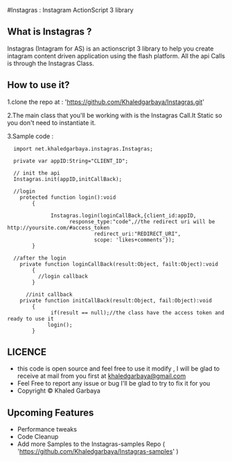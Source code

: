 #Instagras : Instagram ActionScript 3 library

What is Instagras ?
-------------------
Instagras (Intagram for AS) is an actionscript 3 library to help you create intagram content driven application using the flash platform.
All the api Calls is through the Instagras Class.

How to use it?
--------------
1.clone the repo at  : 'https://github.com/Khaledgarbaya/Instagras.git'

2.The main class that you'll be working with is the Instagras Call.It Static so you don't need to instantiate it.

3.Sample code : 
  		
      import net.khaledgarbaya.instagras.Instagras;
			
      private var appID:String="CLIENT_ID";

      // init the api
      Instagras.init(appID,initCallBack);
      
      //login
      	protected function login():void
  			{
  			
                  Instagras.login(loginCallBack,{client_id:appID,
  				        response_type:"code",//the redirect uri will be http://yoursite.com/#access_token
  								redirect_uri:"REDIRECT_URI",
  								scope: 'likes+comments'});
  			}
		  
      //after the login
        private function loginCallBack(result:Object, failt:Object):void
  			{
              //login callback			  
  			}
      
		  //init callback
        private function initCallBack(result:Object, fail:Object):void
  			{
  			  	  if(result == null);//the class have the access token and ready to use it
                 login();
  			}
      
LICENCE
-------
* this code is open source and feel free to use it modify , I will be glad to receive at mail from you first at  khaledgarbaya@gmail.com
* Feel Free to report any issue or bug I'll be glad to try to fix it for you
* Copyright  © Khaled Garbaya

Upcoming Features
-----------------
* Performance tweaks
* Code Cleanup
* Add more Samples to the Instagras-samples Repo ( 'https://github.com/Khaledgarbaya/Instagras-samples' )


